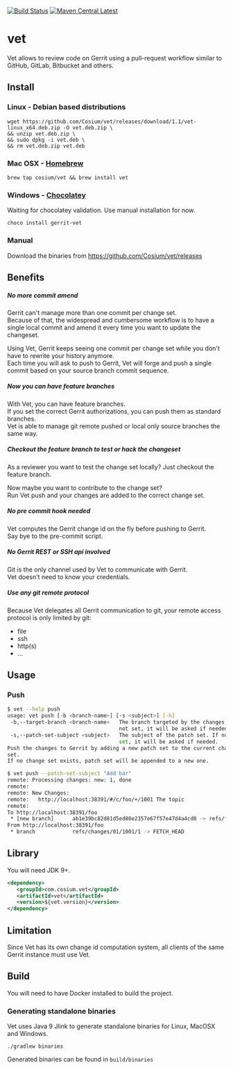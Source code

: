 [![Build Status][travis-image]][travis-url]
[![Maven Central Latest][maven-central-image]][maven-central-url]

# vet

Vet allows to review code on Gerrit using a pull-request workflow similar to GitHub, GitLab, Bitbucket and others.

## Install

### Linux - Debian based distributions

```
wget https://github.com/Cosium/vet/releases/download/1.1/vet-linux_x64.deb.zip -O vet.deb.zip \
&& unzip vet.deb.zip \
&& sudo dpkg -i vet.deb \
&& rm vet.deb.zip vet.deb
```

### Mac OSX - [Homebrew](https://brew.sh/)

```
brew tap cosium/vet && brew install vet
```

### Windows - [Chocolatey](https://chocolatey.org/)

Waiting for chocolatey validation. Use manual installation for now.

```
choco install gerrit-vet
```

### Manual

Download the binaries from https://github.com/Cosium/vet/releases

## Benefits

##### No more commit amend

Gerrit can't manage more than one commit per change set.  
Because of that, the widespread and cumbersome workflow is to have a single local commit and amend it every time you 
want to update the changeset.

Using Vet, Gerrit keeps seeing one commit per change set while you don't have to rewrite your history anymore.    
Each time you will ask to push to Gerrit, Vet will forge and push a single commit based on your source branch commit sequence.

##### Now you can have feature branches

With Vet, you can have feature branches.  
If you set the correct Gerrit authorizations, you can push them as standard branches.  
Vet is able to manage git remote pushed or local only source branches the same way.

##### Checkout the feature branch to test or hack the changeset

As a reviewer you want to test the change set locally? 
Just checkout the feature branch.  

Now maybe you want to contribute to the change set?  
Run Vet push and your changes are added to the correct change set.

##### No pre commit hook needed

Vet computes the Gerrit change id on the fly before pushing to Gerrit.  
Say bye to the pre-commit script.

##### No Gerrit REST or SSH api involved

Git is the only channel used by Vet to communicate with Gerrit.  
Vet doesn't need to know your credentials.

##### Use any git remote protocol
 
Because Vet delegates all Gerrit communication to git, your remote access protocol is only limited by git:

- file
- ssh
- http(s)
- ...

## Usage

### Push

```bash
$ vet --help push
usage: vet push [-b <branch-name>] [-s <subject>] [-h]
 -b,--target-branch <branch-name>   The branch targeted by the changes. If
                                    not set, it will be asked if needed.
 -s,--patch-set-subject <subject>   The subject of the patch set. If not
                                    set, it will be asked if needed.
Push the changes to Gerrit by adding a new patch set to the current change
set.
If no change set exists, patch set will be appended to a new one.
```

```bash
$ vet push --patch-set-subject "Add bar"
remote: Processing changes: new: 1, done            
remote: 
remote: New Changes:        
remote:   http://localhost:38391/#/c/foo/+/1001 The topic        
remote: 
To http://localhost:38391/foo
 * [new branch]      ab1e39bc82d81d5ed80e2357e67f57e47d4a4cd0 -> refs/for/master%m=Add_bar
From http://localhost:38391/foo
 * branch            refs/changes/01/1001/1 -> FETCH_HEAD
```

## Library

You will need JDK 9+.

```xml
<dependency>
   <groupId>com.cosium.vet</groupId>
   <artifactId>vet</artifactId>
   <version>${vet.version}</version>
</dependency>
```

## Limitation

Since Vet has its own change id computation system, all clients of the same Gerrit instance must use Vet.

## Build

You will need to have Docker installed to build the project. 

### Generating standalone binaries

Vet uses Java 9 Jlink to generate standalone binaries for Linux, MacOSX and Windows.

```
./gradlew binaries
```

Generated binaries can be found in `build/binaries`

[travis-image]: https://travis-ci.org/Cosium/vet.svg?branch=master
[travis-url]: https://travis-ci.org/Cosium/vet
[maven-central-image]: https://img.shields.io/maven-central/v/com.cosium.vet/vet.svg
[maven-central-url]: https://search.maven.org/#search%7Cgav%7C1%7Cg%3A%22com.cosium.vet%22%20AND%20a%3A%22vet%22
